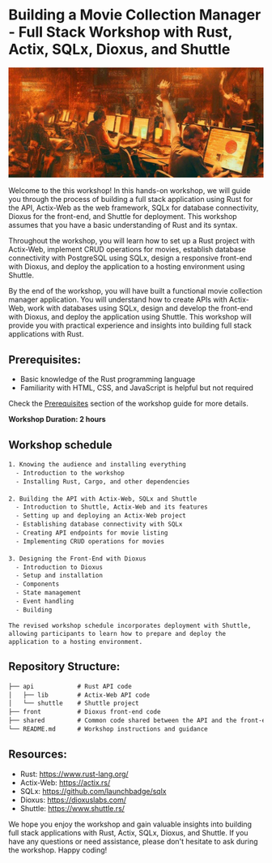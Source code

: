 # Building a Movie Collection Manager - Full Stack Workshop with Rust, Actix, SQLx, Dioxus, and Shuttle
<center>
<img src="./assets/workshop.jpg" />
</center>

Welcome to the this workshop! In this hands-on workshop, we will guide you through the process of building a full stack application using Rust for the API, Actix-Web as the web framework, SQLx for database connectivity, Dioxus for the front-end, and Shuttle for deployment. This workshop assumes that you have a basic understanding of Rust and its syntax.

Throughout the workshop, you will learn how to set up a Rust project with Actix-Web, implement CRUD operations for movies, establish database connectivity with PostgreSQL using SQLx, design a responsive front-end with Dioxus, and deploy the application to a hosting environment using Shuttle.

By the end of the workshop, you will have built a functional movie collection manager application. You will understand how to create APIs with Actix-Web, work with databases using SQLx, design and develop the front-end with Dioxus, and deploy the application using Shuttle. This workshop will provide you with practical experience and insights into building full stack applications with Rust.

## Prerequisites:

- Basic knowledge of the Rust programming language
- Familiarity with HTML, CSS, and JavaScript is helpful but not required

Check the [Prerequisites](./01_prerequisites.md) section of the workshop guide for more details.

**Workshop Duration: 2 hours**

## Workshop schedule

```txt
1. Knowing the audience and installing everything
  - Introduction to the workshop
  - Installing Rust, Cargo, and other dependencies

2. Building the API with Actix-Web, SQLx and Shuttle
  - Introduction to Shuttle, Actix-Web and its features
  - Setting up and deploying an Actix-Web project
  - Establishing database connectivity with SQLx
  - Creating API endpoints for movie listing
  - Implementing CRUD operations for movies

3. Designing the Front-End with Dioxus
  - Introduction to Dioxus
  - Setup and installation
  - Components
  - State management
  - Event handling
  - Building
```

```admonish info
The revised workshop schedule incorporates deployment with Shuttle, allowing participants to learn how to prepare and deploy the application to a hosting environment.
```

## Repository Structure:

```txt
├── api            # Rust API code
│   ├── lib        # Actix-Web API code
│   └── shuttle    # Shuttle project
├── front          # Dioxus front-end code
├── shared         # Common code shared between the API and the front-end
└── README.md      # Workshop instructions and guidance
```

## Resources:

- Rust: https://www.rust-lang.org/
- Actix-Web: https://actix.rs/
- SQLx: https://github.com/launchbadge/sqlx
- Dioxus: https://dioxuslabs.com/
- Shuttle: https://www.shuttle.rs/

We hope you enjoy the workshop and gain valuable insights into building full stack applications with Rust, Actix, SQLx, Dioxus, and Shuttle. If you have any questions or need assistance, please don't hesitate to ask during the workshop. Happy coding!



